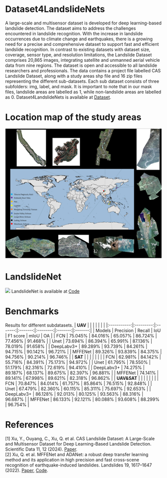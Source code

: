 # Dataset4LandslideNets
A large-scale and multisensor dataset is developed for deep learning-based landslide detection. The dataset aims to address the challenges encountered in landslide recognition. With the increase in landslide occurrences due to climate change and earthquakes, there is a growing need for a precise and comprehensive dataset to support fast and efficient landslide recognition. In contrast to existing datasets with dataset size, coverage, sensor type, and resolution limitations, the Landslide Dataset comprises 20,865 images, integrating satellite and unmanned aerial vehicle data from nine regions. The dataset is open and accessible to all landslide researchers and professionals. The data contains a project file labelled CAS Landslide Dataset, along with a study areas shp file and 16 zip files representing the different sub-datasets. Each sub dataset consists of three subfolders: img, label, and mask. It is important to note that in our mask files, landslide areas are labelled as 1, while non-landslide areas are labelled as 0. Dataset4LandslideNets is available at [Dataset](https://doi.org/10.5281/zenodo.10294997).
# Location map of the study areas
![Location map of the study areas](https://github.com/HydroPML/Dataset4Landslide/blob/main/41597_2023_2847_Fig1_HTML.webp)
# LandslideNet
![](https://github.com/HydroPML/Dataset4LandslideNets/blob/main/landslideNet.png)
LandslideNet is available at [Code](https://github.com/xupine/LandslideNet)
# Benchmarks
Results for different subdatasets.
|   **UAV**   |           |         |         |          |         |         |
|:-----------:|:---------:|:-------:|:-------:|:--------:|:-------:|:-------:|
|    Models   | Precision |  Recall |   IoU   | F1 score |   mIoU  |    OA   |
|     FCN     |  75.045%  | 84.016% | 65.057% |  86.724% | 77.456% | 91.468% |
|     Unet    |  73.694%  | 86.394% | 65.991% |  87.136% | 78.019% | 91.658% |
|  DeepLabv3+ |  89.289%  | 93.739% | 84.261% |  94.715% | 90.142% | 96.721% |
|   MFFENet   |  89.326%  | 93.839% | 84.375% |  94.756% | 90.214% | 96.746% |
|   **SAT**   |           |         |         |          |         |         |
|     FCN     |  62.981%  | 84.142% | 55.716% |  84.391% | 75.173% | 94.972% |
|     Unet    |  61.795%  | 78.550% | 51.179% |  82.316% | 72.619% | 94.410% |
|  DeepLabv3+ |  74.275%  | 89.187% | 68.137% |  89.675% | 82.397% | 96.881% |
|   MFFENet   |  74.141%  | 89.141% | 67.998% |  89.621% | 82.318% | 96.862% |
| **UAV&SAT** |           |         |         |          |         |         |
|     FCN     |  70.847%  | 84.014% | 61.757% |  85.864% | 76.515% | 92.848% |
|     Unet    |  67.479%  | 82.360% | 60.115% |  85.311% | 75.697% | 92.653% |
|  DeepLabv3+ |  86.128%  | 92.013% | 80.125% |  93.563% | 88.316% | 96.687% |
|   MFFENet   |  86.133%  | 92.121% | 80.088% |  93.608% | 88.299% | 96.754% |
# References
[1] Xu, Y., Ouyang, C., Xu, Q. et al. CAS Landslide Dataset: A Large-Scale and Multisensor Dataset for Deep Learning-Based Landslide Detection. Scientific Data 11, 12 (2024). [Paper](https://doi.org/10.1038/s41597-023-02847-z).  
[2] Xu, Q. et al. MFFENet and ADANet: a robust deep transfer learning method and its application in high precision and fast cross-scene recognition of earthquake-induced landslides. Landslides 19, 1617–1647 (2022). [Paper](https://doi.org/10.1007/s10346-022-01847-1), [Code](https://github.com/xupine/LandslideNet). 



